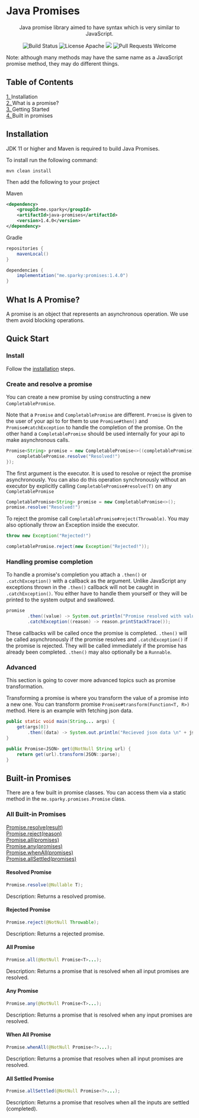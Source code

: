 # Java Promises 

<p align="center">Java promise library aimed to have syntax which is very similar to JavaScript. </p>

<p align="center">
    <img src="https://img.shields.io/github/workflow/status/Sparky983/java-promises/CI?label=Build&style=flat-square&color=ff214e&labelColor=000000" alt="Build Status">
    <img src="https://img.shields.io/github/license/Sparky983/java-promises?label=License&style=flat-square&color=ff214e&labelColor=000000" alt="License Apache">
    <img src="https://img.shields.io/github/commit-activity/m/Sparky983/java-promises?label=Commits&style=flat-square&color=ff214e&labelColor=000000">
    <img src="https://img.shields.io/static/v1?label=PRs&message=Welcome&style=flat-square&color=ff214e&labelColor=000000" alt="Pull Requests Welcome">
</p>

Note: although many methods may have the same name as a JavaScript promise method, they may do different 
things. 

## Table of Contents

[1. ](#installation) Installation \
[2. ](#what-is-a-promise) What is a promise? \
[3. ](#quick-start) Getting Started \
[4. ](#built-in-promises) Built in promises

## Installation

JDK 11 or higher and Maven is required to build Java Promises. 

To install run the following command:

```mvn clean install```

Then add the following to your project

Maven 
```xml
<dependency>
    <groupId>me.sparky</groupId>
    <artifactId>java-promises</artifactId>
    <version>1.4.0</version>
</dependency>
```

Gradle
```gradle
repositories {
    mavenLocal()
}

dependencies {
    implementation("me.sparky:promises:1.4.0")
}
```

## What Is A Promise?

A promise is an object that represents an asynchronous operation. We use them avoid blocking 
operations. 

## Quick Start

### Install

Follow the [installation](#installation) steps. 

### Create and resolve a promise

You can create a new promise by using constructing a new `CompletablePromise`. 

Note that a `Promise` and `CompletablePromise` are different. 
`Promise` is given to the user of your api to for them to use `Promise#then()` and 
`Promise#catchException` to handle the completion of the promise. On the other hand a 
`CompletablePromise` should be used internally for your api to make asynchronous calls. 

```java
Promise<String> promise = new CompletablePromise<>((completablePromise) -> {
    completablePromise.resolve("Resolved!")
});
```

The first argument is the executor. It is used to resolve or reject the promise asynchronously. You
can also do this operation synchronously without an executor by explicitly calling 
`CompletablePromise#resolve(T)` on any `CompletablePromise`

```java
CompletablePromise<String> promise = new CompletablePromise<>();
promise.resolve("Resolved!")
```

To reject the promise call `CompletablePromise#reject(Throwable)`. You may also optionally throw an
Exception inside the executor. 

```java
throw new Exception("Rejected!")

completablePromise.reject(new Exception("Rejected!"));
```

### Handling promise completion

To handle a promise's completion you attach a `.then()` or `.catchException()` with a callback as 
the argument. Unlike JavaScript any exceptions thrown in the `.then()` callback will not be caught
in `.catchException()`. You either have to handle them yourself or they will be printed to the 
system output and swallowed. 

```java
promise
        .then((value) -> System.out.println("Promise resolved with value" + value))
        .catchException((reason) -> reason.printStackTrace());
```

These callbacks will be called once the promise is completed. `.then()` will be called asynchronously
if the promise resolves and `.catchException()` if the promise is rejected. They will be called 
immediately if the promise has already been completed. `.then()` may also optionally be a `Runnable`.

### Advanced

This section is going to cover more advanced topics such as promise transformation. 

Transforming a promise is where you transform the value of a promise into a new one. You can 
transform promise `Promise#transform(Function<T, R>)` method. Here is an example with fetching
json data. 

```java
public static void main(String... args) {
    get(args[0])
        .then((data) -> System.out.println("Recieved json data \n" + json));
}

public Promise<JSON> get(@NotNull String url) {
    return get(url).transform(JSON::parse);
}
```

## Built-in Promises

There are a few built in promise classes. You can access them via a static method in the
`me.sparky.promises.Promise` class. 

### All Built-in Promises

[Promise.resolve(result)](#resolved-promise) \
[Promise.reject(reason)](#rejected-promise) \
[Promise.all(promises)](#all-promise) \
[Promise.any(promises)](#any-promise) \
[Promise.whenAll(promises)](#when-all-promise) \
[Promise.allSettled(promises)](#all-settled-promise)

#### Resolved Promise

```java
Promise.resolve(@Nullable T);
```
Description: Returns a resolved promise. 

#### Rejected Promise

```java
Promise.reject(@NotNull Throwable);
```
Description: Returns a rejected promise. 

#### All Promise
```java
Promise.all(@NotNull Promise<T>...);
```
Description: Returns a promise that is resolved when all input promises are resolved. 

#### Any Promise
```java
Promise.any(@NotNull Promise<T>...);
```
Description: Returns a promise that is resolved when any input promises are resolved. 

#### When All Promise
```java
Promise.whenAll(@NotNull Promise<?>...);
```
Description: Returns a promise that resolves when all input promises are resolved. 

#### All Settled Promise
```java
Promise.allSettled(@NotNull Promise<?>...);
```
Description: Returns a promise that resolves when all the inputs are settled (completed).
